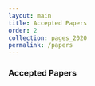 ```yaml
---
layout: main
title: Accepted Papers
order: 2
collection: pages_2020
permalink: /papers
---
```

<!-- Congratulations to all of the authors, and thanks to all of our reviewers for their hard work!
A draft proceedings is available [here](assets/book.pdf).
 -->
### Accepted Papers


<!-- ### Research Track

**[Inspecting Unification of Encoding and Matching with Transformer: A Case Study of Machine Reading Comprehension](/assets/papers/3_Paper.pdf)**<br>
Hangbo Bao, Li Dong, Furu Wei, Wenhui Wang, Nan Yang, Lei Cui, Songhao Piao and Ming Zhou -->